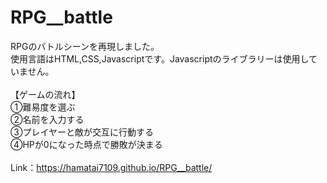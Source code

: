 # RPG__battle

RPGのバトルシーンを再現しました。<br>
使用言語はHTML,CSS,Javascriptです。Javascriptのライブラリーは使用していません。<br>
<br>
【ゲームの流れ】<br>
①難易度を選ぶ<br>
②名前を入力する<br>
③プレイヤーと敵が交互に行動する<br>
④HPが0になった時点で勝敗が決まる<br>
<br>
Link：https://hamatai7109.github.io/RPG__battle/
